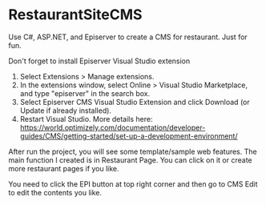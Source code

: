 # RestaurantSiteCMS
Use C#, ASP.NET, and Episerver to create a CMS for restaurant. Just for fun.

Don't forget to install Episerver Visual Studio extension
1. Select Extensions > Manage extensions.
2. In the extensions window, select Online > Visual Studio Marketplace, and type "episerver" in the search box.
3. Select Episerver CMS Visual Studio Extension and click Download (or Update if already installed).
4. Restart Visual Studio.
More details here: https://world.optimizely.com/documentation/developer-guides/CMS/getting-started/set-up-a-development-environment/

After run the project, you will see some template/sample web features. The main function I created is in Restaurant Page. You can click on it or create more restaurant pages if you like.

You need to click the EPI button at top right corner and then go to CMS Edit to edit the contents you like.
